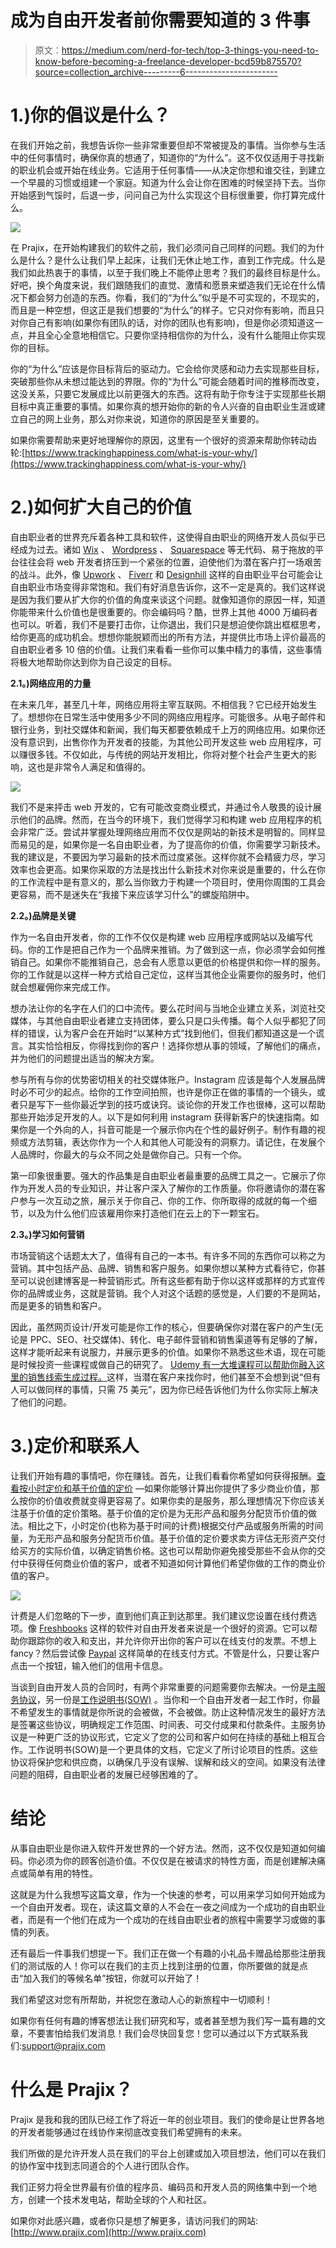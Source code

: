 # 成为自由开发者前你需要知道的 3 件事

> 原文：<https://medium.com/nerd-for-tech/top-3-things-you-need-to-know-before-becoming-a-freelance-developer-bcd59b875570?source=collection_archive---------6----------------------->

# 1.)你的倡议是什么？

在我们开始之前，我想告诉你一些非常重要但却不常被提及的事情。当你参与生活中的任何事情时，确保你真的想通了，知道你的“为什么”。这不仅仅适用于寻找新的职业机会或开始在线业务。它适用于任何事情——从决定你想和谁交往，到建立一个早晨的习惯或组建一个家庭。知道为什么会让你在困难的时候坚持下去。当你开始感到气馁时，后退一步，问问自己为什么实现这个目标很重要，你打算完成什么。

![](img/aac920d8f915f16a24cbd0a3a4371db2.png)

在 Prajix，在开始构建我们的软件之前，我们必须问自己同样的问题。我们的为什么是什么？是什么让我们早上起床，让我们无休止地工作，直到工作完成。什么是我们如此热衷于的事情，以至于我们晚上不能停止思考？我们的最终目标是什么。好吧，换个角度来说，我们跟随我们的直觉、激情和愿景来塑造我们无论在什么情况下都会努力创造的东西。你看，我们的“为什么”似乎是不可实现的，不现实的，而且是一种空想，但这正是我们想要的“为什么”的样子。它只对你有影响，而且只对你自己有影响(如果你有团队的话，对你的团队也有影响)，但是你必须知道这一点，并且全心全意地相信它。只要你坚持相信你的为什么，没有什么能阻止你实现你的目标。

你的“为什么”应该是你目标背后的驱动力。它会给你灵感和动力去实现那些目标，突破那些你从未想过能达到的界限。你的“为什么”可能会随着时间的推移而改变，这没关系，只要它发展成比以前更强大的东西。这将有助于你专注于实现那些长期目标中真正重要的事情。如果你真的想开始你的新的令人兴奋的自由职业生涯或建立自己的网上业务，那么对你来说，知道你的原因是至关重要的。

如果你需要帮助来更好地理解你的原因，这里有一个很好的资源来帮助你转动齿轮:[https://www.trackinghappiness.com/what-is-your-why/](https://www.trackinghappiness.com/what-is-your-why/)

# 2.)如何扩大自己的价值

自由职业者的世界充斥着各种工具和软件，这使得自由职业的网络开发人员似乎已经成为过去。诸如 [Wix](http://wix.com/) 、 [Wordpress](http://wordpress.com/) 、 [Squarespace](http://squarespace.com/) 等无代码、易于拖放的平台往往会将 web 开发者挤压到一个紧张的位置，迫使他们为潜在客户打一场艰苦的战斗。此外，像 [Upwork](http://upwork.com/) 、 [Fiverr](http://fiverr.com/) 和 [Designhill](http://designhill.com/) 这样的自由职业平台可能会让自由职业市场变得非常饱和。我们有好消息告诉你，这不一定是真的。我们这样说是因为我们要从扩大你的价值的角度来谈这个问题。就像知道你的原因一样，知道你能带来什么价值也是很重要的。你会编码吗？酷，世界上其他 4000 万编码者也可以。听着，我们不是要打击你，让你退出，我们只是想迫使你跳出框框思考，给你更高的成功机会。想想你能脱颖而出的所有方法，并提供比市场上评价最高的自由职业者多 10 倍的价值。让我们来看看一些你可以集中精力的事情，这些事情将极大地帮助你达到你为自己设定的目标。

**2.1。)网络应用的力量**

在未来几年，甚至几十年，网络应用将主宰互联网。不相信我？它已经开始发生了。想想你在日常生活中使用多少不同的网络应用程序。可能很多。从电子邮件和银行业务，到社交媒体和新闻，我们每天都要依赖成千上万的网络应用。如果你还没有意识到，出售你作为开发者的技能，为其他公司开发这些 web 应用程序，可以赚很多钱。不仅如此，与传统的网站开发相比，你将对整个社会产生更大的影响，这也是非常令人满足和值得的。

![](img/58eb7234345b4cbfcd0370a3ef047531.png)

我们不是来抨击 web 开发的，它有可能改变商业模式，并通过令人敬畏的设计展示他们的品牌。然而，在当今的环境下，我们觉得学习和构建 web 应用程序的机会非常广泛。尝试并掌握处理网络应用而不仅仅是网站的新技术是明智的。同样显而易见的是，如果你是一名自由职业者，为了提高你的价值，你需要学习新技术。我的建议是，不要因为学习最新的技术而过度紧张。这样你就不会精疲力尽，学习效率也会更高。如果你采取的方法是找出什么新技术对你来说是重要的，什么在你的工作流程中是有意义的，那么当你致力于构建一个项目时，使用你周围的工具会更容易，而不是迷失在“我接下来应该学习什么”的螺旋陷阱中。

**2.2。)品牌是关键**

作为一名自由开发者，你的工作不仅仅是构建 web 应用程序或网站以及编写代码。你的工作是把自己作为一个品牌来推销。为了做到这一点，你必须学会如何推销自己。如果你不能推销自己，总会有人愿意以更低的价格提供和你一样的服务。你的工作就是以这样一种方式给自己定位，这样当其他企业需要你的服务时，他们就会想雇佣你来完成工作。

想办法让你的名字在人们的口中流传。要么花时间与当地企业建立关系，浏览社交媒体，与其他自由职业者建立支持团体，要么只是口头传播。每个人似乎都犯了同样的错误，认为客户会在开始时“以某种方式”找到他们，但我们都知道这是一个谎言。其实恰恰相反，你得找到你的客户！选择你想从事的领域，了解他们的痛点，并为他们的问题提出适当的解决方案。

参与所有与你的优势密切相关的社交媒体账户。Instagram 应该是每个人发展品牌时必不可少的起点。给你的工作空间拍照，也许是你正在做的事情的一个镜头，或者只是写下一些你最近学到的技巧或诀窍。谈论你的开发工作也很棒，这可以帮助那些开始涉足开发的人。以下是如何利用 instagram 获得新客户的快速指南。如果你是一个外向的人，抖音可能是一个展示你内在个性的最好例子。制作有趣的视频或方法剪辑，表达你作为一个人和其他人可能没有的洞察力。请记住，在发展个人品牌时，你最大的与众不同之处是做你自己。只有一个你。

第一印象很重要。强大的作品集是自由职业者最重要的品牌工具之一。它展示了你作为开发人员的专业知识，并让客户深入了解你的工作质量。你将邀请你的潜在客户参与一次互动之旅，展示关于你自己、你的工作、你所取得的成就的每一个细节，以及为什么他们应该雇用你来打造他们在云上的下一颗宝石。

**2.3。)学习如何营销**

市场营销这个话题太大了，值得有自己的一本书。有许多不同的东西你可以称之为营销。其中包括产品、品牌、销售和客户服务。如果你想以某种方式看待它，你甚至可以说创建博客是一种营销形式。所有这些都有助于你以这样或那样的方式宣传你的品牌或业务，这就是营销。我个人对这个话题的感觉是，人们要的不是网站，而是更多的销售和客户。

因此，虽然网页设计/开发可能是你工作的核心，但要确保你对潜在客户的产生(无论是 PPC、SEO、社交媒体)、转化、电子邮件营销和销售渠道等有足够的了解，这样才能听起来有说服力，并展示更多的价值。如果你不熟悉这些术语，现在可能是时候投资一些课程或做自己的研究了。 [Udemy 有一大堆课程可以帮助你融入这里的销售线索生成过程。](https://www.udemy.com/topic/lead-generation/)这样，当潜在客户来找你时，他们甚至不会想到说“但有人可以做同样的事情，只需 75 美元”，因为你已经告诉他们为什么你实际上解决了他们的问题。

# 3.)定价和联系人

让我们开始有趣的事情吧，你在赚钱。首先，让我们看看你希望如何获得报酬。[查看按小时定价和基于价值的定价](https://www.linkedin.com/pulse/hourly-billing-vs-fixed-fee-value-pricing-what-do-all-trent-mclaren/) —如果你能够计算出你提供了多少商业价值，那么按你的价值收费就变得更容易了。如果你卖的是服务，那么理想情况下你应该关注基于价值的定价策略。基于价值的定价是为无形产品和服务分配货币价值的做法。相比之下，小时定价(也称为基于时间的计费)根据交付产品或服务所需的时间量，为无形产品和服务分配货币价值。基于价值的定价要求卖方评估无形资产交付给买方的实际价值，以确定销售价格。这也可以帮助你避免接受那些不会从你的交付中获得任何商业价值的客户，或者不知道如何计算他们希望你做的工作的商业价值的客户。

![](img/26ff68317c4e0dfc5599406e2190369a.png)

计费是人们忽略的下一步，直到他们真正到达那里。我们建议您设置在线付费选项。像 [Freshbooks](http://freshbooks.com/) 这样的软件对自由开发者来说是一个很好的资源。它可以帮助你跟踪你的收入和支出，并允许你开出你的客户可以在线支付的发票。不想上 fancy？然后尝试像 [Paypal](http://paypal.com/) 这样简单的在线支付方式。不管是什么，只要让客户点击一个按钮，输入他们的信用卡信息。

当谈到自由开发人员的合同时，有两个非常重要的问题需要你去解决。一份是[主服务协议](https://smallbusiness.chron.com/definition-master-services-agreement-40141.html)，另一份是[工作说明书(SOW)](https://www.projectmanager.com/blog/statement-work-definition-examples) 。当你和一个自由开发者一起工作时，你最不希望发生的事情就是你所说的会被做，不会被做。防止这种情况发生的最好方法是签署这些协议，明确规定工作范围、时间表、可交付成果和付款条件。主服务协议是一种更广泛的协议形式，它定义了您的公司和客户如何在持续的基础上相互合作。工作说明书(SOW)是一个更具体的文档，它定义了所讨论项目的性质。这些协议将保护您和供应商，以确保几乎没有误解、误解和歧义的空间。如果没有法律问题的阻碍，自由职业者的发展已经够困难的了。

# 结论

从事自由职业是你进入软件开发世界的一个好方法。然而，这不仅仅是知道如何编码。你必须为你的顾客创造价值。不仅仅是在被请求的特性方面，而是创建解决痛点或简单有用的特性。

这就是为什么我想写这篇文章，作为一个快速的参考，可以用来学习如何开始成为一个自由开发者。现在，读这篇文章的人不会在一夜之间成为一个成功的自由职业者，而是有一个他们在成为一个成功的在线自由职业者的旅程中需要学习或做的事情的列表。

还有最后一件事我们想提一下。我们正在做一个有趣的小礼品卡赠品给那些注册我们的测试版的人！你可以在我们的主页上找到注册的位置，你所要做的就是点击“加入我们的等候名单”按钮，你就可以开始了！

我们希望这对您有所帮助，并祝您在激动人心的新旅程中一切顺利！

如果你有任何有趣的博客想法让我们研究和写，或者甚至想为我们写一篇有趣的文章，不要害怕给我们发消息！我们会尽快回复您！您可以通过以下方式联系我们:support@prajix.com

# 什么是 Prajix？

Prajix 是我和我的团队已经工作了将近一年的创业项目。我们的使命是让世界各地的开发者能够通过在线协作来彻底改变我们希望拥有的未来。

我们所做的是允许开发人员在我们的平台上创建或加入项目想法，他们可以在我们的协作室中找到志同道合的个人进行团队合作。

我们正努力将全世界最有价值的程序员、编码员和开发人员的网络集中到一个地方，创建一个技术发电站，帮助全球的个人和社区。

如果你对此感兴趣，或者你只是想了解更多，请访问我们的网站:[http://www.prajix.com](http://www.prajix.com)